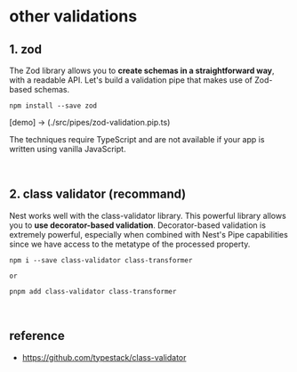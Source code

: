 # other validations
## 1. zod
The Zod library allows you to <strong>create schemas in a straightforward way</strong>, with a readable API. 
Let's build a validation pipe that makes use of Zod-based schemas.
```
npm install --save zod
```
[demo] -> (./src/pipes/zod-validation.pip.ts)

The techniques require TypeScript and are not available if your app is written using vanilla JavaScript.

<br>

## 2. class validator (recommand)
Nest works well with the class-validator library. 
This powerful library allows you to <strong>use decorator-based validation</strong>. 
Decorator-based validation is extremely powerful, especially when combined with Nest's Pipe capabilities since we have access to the metatype of the processed property. 
```
npm i --save class-validator class-transformer

or

pnpm add class-validator class-transformer
```

<br>

## reference
- https://github.com/typestack/class-validator
